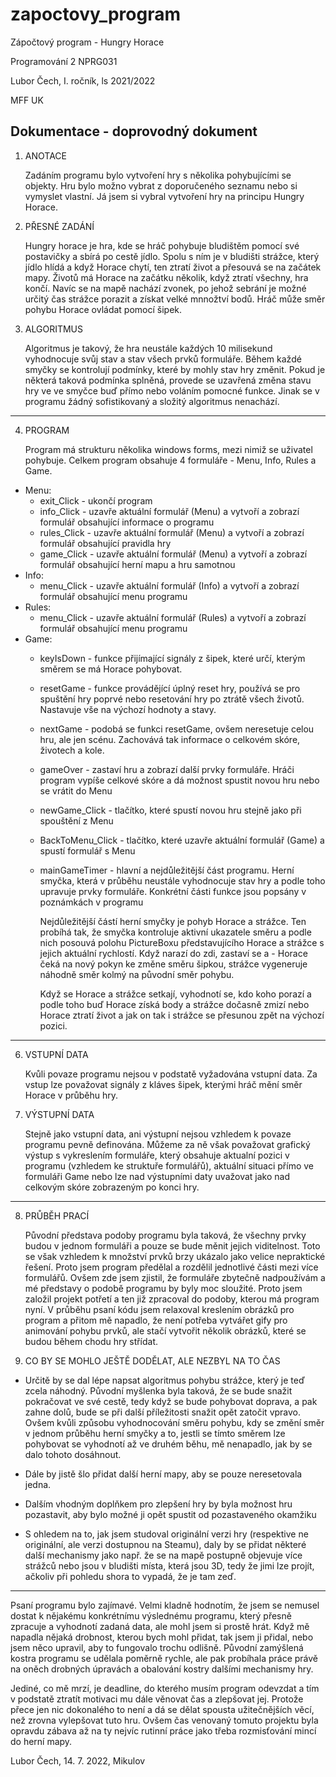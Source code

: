 # zapoctovy_program

Zápočtový program - Hungry Horace

Programování 2 NPRG031

Lubor Čech, I. ročník, ls 2021/2022

MFF UK

Dokumentace - doprovodný dokument
-----------------------------------------------------------------------------------------

1. ANOTACE

   Zadáním programu bylo vytvoření hry s několika pohybujícími se objekty.
   Hru bylo možno vybrat z doporučeného seznamu nebo si vymyslet vlastní.
   Já jsem si vybral vytvoření hry na principu Hungry Horace.

2. PŘESNÉ ZADÁNÍ

   Hungry horace je hra, kde se hráč pohybuje bludištěm pomocí své postavičky
   a sbírá po cestě jídlo. Spolu s ním je v bludišti strážce, který jídlo hlídá
   a když Horace chytí, ten ztratí život a přesouvá se na začátek mapy. Životů
   má Horace na začátku několik, když ztratí všechny, hra končí. Navíc se na mapě
   nachází zvonek, po jehož sebrání je možné určitý čas strážce porazit a získat
   velké mnnožtví bodů.
   Hráč může směr pohybu Horace ovládat pomocí šipek.

3. ALGORITMUS

   Algoritmus je takový, že hra neustále každých 10 milisekund vyhodnocuje svůj stav
   a stav všech prvků formuláře. Během každé smyčky se kontrolují podmínky, které by
   mohly stav hry změnit.
   Pokud je některá taková podmínka splněná, provede se uzavřená změna stavu hry ve
   ve smyčce buď přímo nebo voláním pomocné funkce.
   Jinak se v programu žádný sofistikovaný a složitý algoritmus nenachází.   

-----------------------------------------------------------------------------------------

4. PROGRAM

   Program má strukturu několika windows forms, mezi nimiž se uživatel pohybuje.
   Celkem program obsahuje 4 formuláře - Menu, Info, Rules a Game.

- Menu:
   - exit_Click - ukončí program
   - info_Click - uzavře aktuální formulář (Menu) a vytvoří a zobrazí formulář
                     obsahující informace o programu
   - rules_Click - uzavře aktuální formulář (Menu) a vytvoří a zobrazí formulář
                      obsahující pravidla hry
   - game_Click - uzavře aktuální formulář (Menu) a vytvoří a zobrazí formulář
                     obsahující herní mapu a hru samotnou
- Info:
   - menu_Click - uzavře aktuální formulář (Info) a vytvoří a zobrazí formulář
	     		   obsahující menu programu
- Rules:
   - menu_Click - uzavře aktuální formulář (Rules) a vytvoří a zobrazí formulář
			   obsahující menu programu
- Game:
   - keyIsDown - funkce přijímající signály z šipek, které určí, kterým směrem
	  	        se má Horace pohybovat.
   - resetGame - funkce provádějící úplný reset hry, používá se pro spuštění hry
		        poprvé nebo resetování hry po ztrátě všech životů. Nastavuje vše
		        na výchozí hodnoty a stavy.
   - nextGame - podobá se funkci resetGame, ovšem neresetuje celou hru, ale jen
   		       scénu. Zachovává tak informace o celkovém skóre, životech a kole.
   - gameOver - zastaví hru a zobrazí další prvky formuláře. Hráči program vypíše
		       celkové skóre a dá možnost spustit novou hru nebo se vrátit do Menu
   - newGame_Click - tlačítko, které spustí novou hru stejně jako při spouštění
			      z Menu
   - BackToMenu_Click - tlačítko, které uzavře aktuální formulář (Game) a spustí
				   formulář s Menu
   - mainGameTimer - hlavní a nejdůležitější část programu. Herní smyčka, která
			      v průběhu neustále vyhodnocuje stav hry a podle toho upravuje 
			      prvky formuláře. Konkrétní části funkce jsou popsány v poznámkách
			      v programu
            
		Nejdůležitější částí herní smyčky je pohyb Horace a strážce. Ten probíhá tak,
		   že smyčka kontroluje aktivní ukazatele směru a podle nich posouvá polohu
		   PictureBoxu představujícího Horace a strážce s jejich aktuální rychlostí.
		   Když narazí do zdi, zastaví se a - Horace čeká na nový pokyn ke změne směru
		   šipkou, strážce vygeneruje náhodně směr kolmý na původní směr pohybu.

      Když se Horace a strážce setkají, vyhodnotí se, kdo koho porazí a podle toho
		  buď Horace získá body a strážce dočasně zmizí nebo Horace ztratí život a jak
		  on tak i strážce se přesunou zpět na výchozí pozici.

-----------------------------------------------------------------------------------------

6. VSTUPNÍ DATA

   Kvůli povaze programu nejsou v podstatě vyžadována vstupní data. Za vstup lze
   považovat signály z kláves šipek, kterými hráč mění směr Horace v průběhu hry.

7. VÝSTUPNÍ DATA

   Stejně jako vstupní data, ani výstupní nejsou vzhledem k povaze programu pevně
   definována. Můžeme za ně však považovat grafický výstup s vykreslením formuláře,
   který obsahuje aktualní pozici v programu (vzhledem ke struktuře formulářů),
   aktuální situaci přímo ve formuláři Game nebo lze nad výstupními daty uvažovat
   jako nad celkovým skóre zobrazeným po konci hry.

-----------------------------------------------------------------------------------------

8. PRŮBĚH PRACÍ

   Původní představa podoby programu byla taková, že všechny prvky budou v jednom
   formuláři a pouze se bude měnit jejich viditelnost. Toto se však vzhledem k množství
   prvků brzy ukázalo jako velice nepraktické řešení. Proto jsem program předělal a
   rozdělil jednotlivé části mezi více formulářů. Ovšem zde jsem zjistil, že formuláře
   zbytečně nadpoužívám a mé představy o podobě programu by byly moc sloužité. Proto jsem
   založil projekt potřetí a ten již zpracoval do podoby, kterou má program nyní.
   V průběhu psaní kódu jsem relaxoval kreslením obrázků pro program a přitom mě napadlo,
   že není potřeba vytvářet gify pro animování pohybu prvků, ale stačí vytvořit několik
   obrázků, které se budou během chodu hry střídat.

9. CO BY SE MOHLO JEŠTĚ DODĚLAT, ALE NEZBYL NA TO ČAS

- Určitě by se dal lépe napsat algoritmus pohybu strážce, který je teď zcela náhodný.
    Původní myšlenka byla taková, že se bude snažit pokračovat ve své cestě, tedy když se
    bude pohybovat doprava, a pak zahne dolů, bude se při další příležitosti snažit opět
    zatočit vpravo. Ovšem kvůli způsobu vyhodnocování směru pohybu, kdy se změní směr v
    jednom průběhu herní smyčky a to, jestli se tímto směrem lze pohybovat se vyhodnotí
    až ve druhém běhu, mě nenapadlo, jak by se dalo tohoto dosáhnout.
    
- Dále by jistě šlo přidat další herní mapy, aby se pouze neresetovala jedna.

- Dalším vhodným doplňkem pro zlepšení hry by byla možnost hru pozastavit, aby bylo
    možné ji opět spustit od pozastaveného okamžiku
    
- S ohledem na to, jak jsem studoval originální verzi hry (respektive ne originální,
    ale verzi dostupnou na Steamu), daly by se přidat některé další mechanismy jako např.
    že se na mapě postupně objevuje více strážců nebo jsou v bludišti místa, která jsou
    3D, tedy že jimi lze projít, ačkoliv při pohledu shora to vypadá, že je tam zeď.

-----------------------------------------------------------------------------------------

Psaní programu bylo zajímavé. Velmi kladně hodnotím, že jsem se nemusel dostat k nějakému
konkrétnímu výslednému programu, který přesně zpracuje a vyhodnotí zadaná data, ale mohl
jsem si prostě hrát. Když mě napadla nějaká drobnost, kterou bych mohl přidat, tak jsem
ji přidal, nebo jsem něco upravil, aby to fungovalo trochu odlišně.
Původní zamýšlená kostra programu se udělala poměrně rychle, ale pak probíhala práce
právě na oněch drobných úpravách a obalování kostry dalšími mechanismy hry.

Jediné, co mě mrzí, je deadline, do kterého musím program odevzdat a tím v podstatě
ztratít motivaci mu dále věnovat čas a zlepšovat jej. Protože přece jen nic dokonalého
to není a dá se dělat spousta užitečnějších věcí, než zrovna vylepšovat tuto hru.
Ovšem čas venovaný tomuto projektu byla opravdu zábava až na ty nejvíc rutinní práce jako
třeba rozmisťování mincí do herní mapy.

Lubor Čech, 14. 7. 2022, Mikulov		
